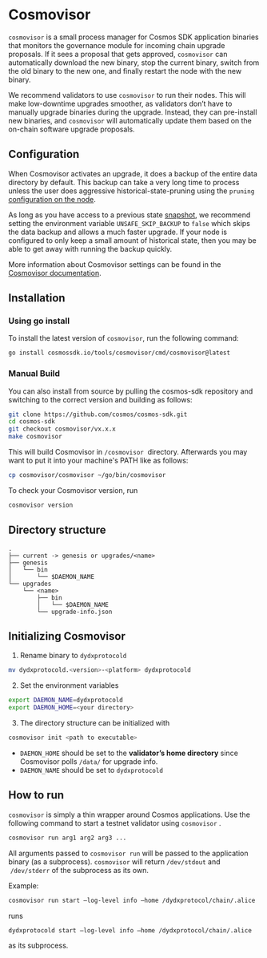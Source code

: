 # Cosmovisor

`cosmovisor` is a small process manager for Cosmos SDK application binaries that monitors the governance module for incoming chain upgrade proposals. If it sees a proposal that gets approved, `cosmovisor` can automatically download the new binary, stop the current binary, switch from the old binary to the new one, and finally restart the node with the new binary.

We recommend validators to use `cosmovisor` to run their nodes. This will make low-downtime upgrades smoother, as validators don’t have to manually upgrade binaries during the upgrade. Instead, they can pre-install new binaries, and `cosmovisor` will automatically update them based on the on-chain software upgrade proposals.

## Configuration

When Cosmovisor activates an upgrade, it does a backup of the entire data directory by default. This backup can take a very long time to process unless the user does aggressive historical-state-pruning using the `pruning` [configuration on the node](../required_node_configs.md).

As long as you have access to a previous state [snapshot](../snapshots.md), we recommend setting the environment variable `UNSAFE_SKIP_BACKUP` to `false` which skips the data backup and allows a much faster upgrade. If your node is configured to only keep a small amount of historical state, then you may be able to get away with running the backup quickly.

More information about Cosmovisor settings can be found in the [Cosmovisor documentation](https://docs.cosmos.network/main/build/tooling/cosmovisor).

## Installation

### Using go install

To install the latest version of `cosmovisor`, run the following command:

```bash
go install cosmossdk.io/tools/cosmovisor/cmd/cosmovisor@latest
```

### Manual Build

You can also install from source by pulling the cosmos-sdk repository and switching to the correct version and building as follows:

```bash
git clone https://github.com/cosmos/cosmos-sdk.git
cd cosmos-sdk
git checkout cosmovisor/vx.x.x
make cosmovisor
```

This will build Cosmovisor in `/cosmovisor`
 directory. Afterwards you may want to put it into your machine's PATH like as follows:

```bash
cp cosmovisor/cosmovisor ~/go/bin/cosmovisor
```

To check your Cosmovisor version, run

```bash
cosmovisor version
```

## Directory structure

```
.
├── current -> genesis or upgrades/<name>
├── genesis
│   └── bin
│       └── $DAEMON_NAME
└── upgrades
    └── <name>
        ├── bin
        │   └── $DAEMON_NAME
        └── upgrade-info.json
```

## Initializing Cosmovisor

1. Rename binary to `dydxprotocold`

```bash
mv dydxprotocold.<version>-<platform> dydxprotocold
```

2. Set the environment variables

```bash
export DAEMON_NAME=dydxprotocold
export DAEMON_HOME=<your directory>
```

3. The directory structure can be initialized with

```bash
cosmovisor init <path to executable>
```

- `DAEMON_HOME` should be set to the **validator’s home directory** since Cosmovisor polls `/data/` for upgrade info.
- `DAEMON_NAME` should be set to `dydxprotocold`

## How to run

`cosmovisor` is simply a thin wrapper around Cosmos applications. Use the following command to start a testnet validator using `cosmovisor` .

```bash
cosmovisor run arg1 arg2 arg3 ...
```

All arguments passed to `cosmovisor run` will be passed to the application binary (as a subprocess). `cosmovisor` will return `/dev/stdout` and  `/dev/stderr` of the subprocess as its own.

Example:

```bash
cosmovisor run start —log-level info —home /dydxprotocol/chain/.alice
```

runs

```bash
dydxprotocold start —log-level info —home /dydxprotocol/chain/.alice
```

as its subprocess.
